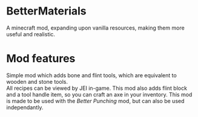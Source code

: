# BetterMaterials
A minecraft mod, expanding upon vanilla resources, making them more useful and realistic.

# Mod features
Simple mod which adds bone and flint tools, which are equivalent to wooden and stone tools.  
All recipes can be viewed by JEI in-game.
This mod also adds flint block and a tool handle item, so you can craft an axe in your inventory.
This mod is made to be used with the *Better Punching* mod, but can also be used independantly.
